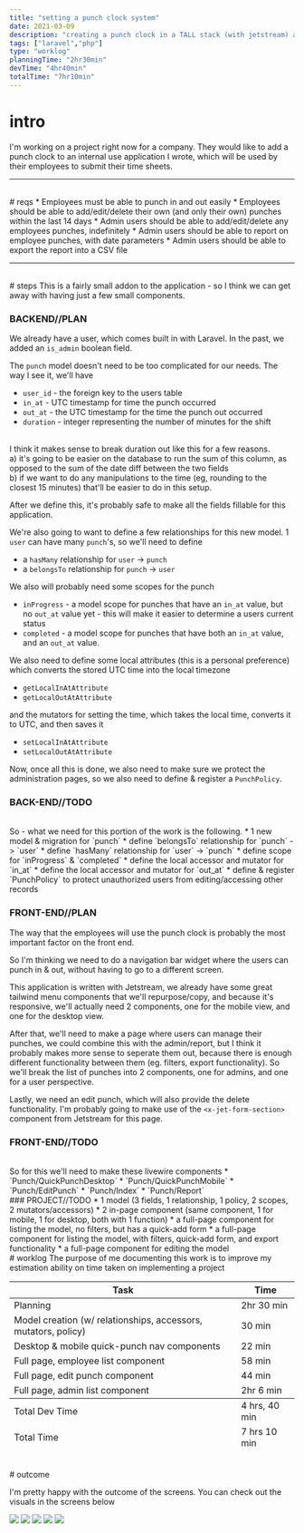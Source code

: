 ```yaml
---
title: "setting a punch clock system"
date: 2021-03-09 
description: "creating a punch clock in a TALL stack (with jetstream) application"
tags: ["laravel","php"]
type: "worklog"
planningTime: "2hr30min"
devTime: "4hr40min"
totalTime: "7hr10min"
---
```


# intro

I'm working on a project right now for a company. They would like to add a punch clock to an internal use application I
wrote, which will be used by their employees to submit their time sheets.

---
<br />
# reqs
* Employees must be able to punch in and out easily
* Employees should be able to add/edit/delete their own (and only their own) punches within the last 14 days
* Admin users should be able to add/edit/delete any employees punches, indefinitely
* Admin users should be able to report on employee punches, with date parameters
* Admin users should be able to export the report into a CSV file

---
<br />
# steps
This is a fairly small addon to the application - so I think we can get away with having just a few small components.

### BACKEND//PLAN

We already have a user, which comes built in with Laravel. In the past, we added an `is_admin` boolean field.

The `punch` model doesn't need to be too complicated for our needs. The way I see it, we'll have

- `user_id` - the foreign key to the users table
- `in_at` - UTC timestamp for time the punch occurred
- `out_at` - the UTC timestamp for the time the punch out occurred
- `duration` - integer representing the number of minutes for the shift

<br />
I think it makes sense to break duration out like this for a few reasons.<br />
a) it's going to be easier on the database to run the sum of this column, as opposed to the sum of the date diff between the two fields<br />
b) if we want to do any manipulations to the time (eg, rounding to the closest 15 minutes) that'll be easier to do in this setup.

After we define this, it's probably safe to make all the fields fillable for this application.

We're also going to want to define a few relationships for this new model. 1 `user` can have many `punch`'s, so we'll
need to define

* a `hasMany` relationship for `user` -> `punch`
* a `belongsTo` relationship for `punch` -> `user`

We also will probably need some scopes for the punch

* `inProgress` - a model scope for punches that have an `in_at` value, but no `out_at` value yet - this will make it
  easier to determine a users current status
* `completed` - a model scope for punches that have both an `in_at` value, and an `out_at` value.

We also need to define some local attributes (this is a personal preference) which converts the stored UTC time into the
local timezone

* `getLocalInAtAttribute`
* `getLocalOutAtAttribute`

and the mutators for setting the time, which takes the local time, converts it to UTC, and then saves it

* `setLocalInAtAttribute`
* `setLocalOutAtAttribute`

Now, once all this is done, we also need to make sure we protect the administration pages, so we also need to define &
register a `PunchPolicy`.

### BACK-END//TODO

<br />
So - what we need for this portion of the work is the following. 
* 1 new model & migration for `punch`
* define `belongsTo` relationship for `punch` -> `user`
* define `hasMany` relationship for `user` -> `punch`
* define scope for `inProgress` & `completed`
* define the local accessor and mutator for `in_at`
* define the local accessor and mutator for `out_at`
* define & register `PunchPolicy` to protect unauthorized users from editing/accessing other records


<br />

### FRONT-END//PLAN

The way that the employees will use the punch clock is probably the most important factor on the front end.

So I'm thinking we need to do a navigation bar widget where the users can punch in & out, without having to go to a
different screen.

This application is written with Jetstream, we already have some great tailwind menu components that we'll
repurpose/copy, and because it's responsive, we'll actually need 2 components, one for the mobile view, and one for the
desktop view.

After that, we'll need to make a page where users can manage their punches, we could combine this with the admin/report,
but I think it probably makes more sense to seperate them out, because there is enough different functionality between
them (eg. filters, export functionality). So we'll break the list of punches into 2 components, one for admins, and one
for a user perspective.

Lastly, we need an edit punch, which will also provide the delete functionality. I'm probably going to make use of
the `<x-jet-form-section>` component from Jetstream for this page.

### FRONT-END//TODO

<br />
So for this we'll need to make these livewire components
* `Punch/QuickPunchDesktop`
* `Punch/QuickPunchMobile`
* `Punch/EditPunch`
* `Punch/Index`
* `Punch/Report`

<br />
### PROJECT//TODO
* 1 model (3 fields, 1 relationship, 1 policy, 2 scopes, 2 mutators/accessors)
* 2 in-page component (same component, 1 for mobile, 1 for desktop, both with 1 function)
* a full-page component for listing the model, no filters, but has a quick-add form
* a full-page component for listing the model, with filters, quick-add form, and export functionality
* a full-page component for editing the model

<br />
# worklog
The purpose of me documenting this work is to improve my estimation ability on time taken on implementing a project

<table class="table-auto">
    <thead>
        <tr>
            <th class="w-3/4 text-left text-lg">Task</th>
            <th class="w-1/4 text-lg">Time</th>
        </tr>    
    </thead>
    <tbody>
        <tr>
            <td>Planning</td>
            <td class="text-center">2hr 30 min</td>
        </tr>
        <tr>
            <td>Model creation (w/ relationships, accessors, mutators, policy)</td>
            <td class="text-center">30 min</td>
        </tr>
        <tr>
            <td>Desktop & mobile quick-punch nav components</td>
            <td class="text-center">22 min</td>
        </tr>
        <tr>
            <td>Full page, employee list component</td>
            <td class="text-center">58 min</td>
        </tr>
        <tr>
            <td>Full page, edit punch component</td>
            <td class="text-center">44 min</td>
        </tr>
        <tr>
            <td>Full page, admin list component</td>
            <td class="text-center">2hr 6 min</td>
        </tr>
    </tbody>
    <tfoot>
        <tr>
          <td class="text-right">Total Dev Time</td>
          <td class="text-center">4 hrs, 40 min</td>
        </tr>
        <tr>
          <td class="text-right text-lg">Total Time</td>
          <td class="text-center text-lg">7 hrs 10 min</td>
        </tr>
    </tfoot>
</table>


<br />
# outcome

I'm pretty happy with the outcome of the screens. You can check out the visuals in the screens below

<div class="flex flex-wrap">
  <a href="/images/worklog/punch-clock-screens/desktop-nav-widget.png" target="_blank()"><img class="h-40 m-2" src="/images/worklog/punch-clock-screens/desktop-nav-widget.png" /></a>
  <a href="/images/worklog/punch-clock-screens/mobile-nav-widget.png" target="_blank()"><img class="h-40 m-2" src="/images/worklog/punch-clock-screens/mobile-nav-widget.png" /></a>
  <a href="/images/worklog/punch-clock-screens/edit-punch.png" target="_blank()"><img class="h-40 m-2" src="/images/worklog/punch-clock-screens/edit-punch.png" /></a>
  <a href="/images/worklog/punch-clock-screens/my-timesheet.png" target="_blank()"><img class="h-40 m-2" src="/images/worklog/punch-clock-screens/my-timesheet.png" /></a>
  <a href="/images/worklog/punch-clock-screens/admin-manage-sheets.png" target="_blank()"><img class="h-40 m-2" src="/images/worklog/punch-clock-screens/admin-manage-sheets.png" /></a>
</div>